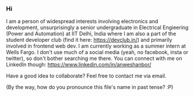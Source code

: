 ### Hi
I am a person of widespread interests involving electronics and development, unsurprisingly a senior undergraduate in Electrical Engieering (Power and Automation) at IIT Delhi, India where I am also a part of the student developer club (find it here: https://devclub.in/) and primarily involved in frontend web dev. I am currently working as a summer intern at Wells Fargo. I don't use much of a social media (yeah, no facebook, insta or twitter), so don't bother searching me there. You can connect with me on LinkedIn though: https://www.linkedin.com/in/anweshanbor/

Have a good idea to collaborate? Feel free to contact me via email.

(By the way, how do you pronounce this file's name in past tense? :P)
<!--
**azztt/azztt** is a ✨ _special_ ✨ repository because its `README.md` (this file) appears on your GitHub profile.

Here are some ideas to get you started:

- 🔭 I’m currently working on ...
- 🌱 I’m currently learning ...
- 👯 I’m looking to collaborate on ...
- 🤔 I’m looking for help with ...
- 💬 Ask me about ...
- 📫 How to reach me: ...
- 😄 Pronouns: ...
- ⚡ Fun fact: ...
-->
